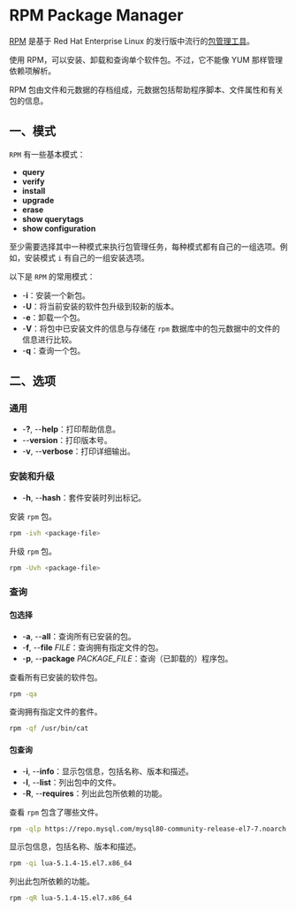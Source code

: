 # RPM Package Manager

[RPM](https://rpm.org/) 是基于 Red Hat Enterprise Linux 的发行版中流行的[包管理工具](https://www.redhat.com/sysadmin/how-manage-packages)。

使用 RPM，可以安装、卸载和查询单个软件包。不过，它不能像 YUM 那样管理依赖项解析。

RPM 包由文件和元数据的存档组成，元数据包括帮助程序脚本、文件属性和有关包的信息。

## 一、模式

`RPM` 有一些基本模式：

- **query**
- **verify**
- **install**
- **upgrade**
- **erase**
- **show querytags**
- **show configuration**

至少需要选择其中一种模式来执行包管理任务，每种模式都有自己的一组选项。例如，安装模式 `i` 有自己的一组安装选项。

以下是 `RPM` 的常用模式：

- -**i**：安装一个新包。
- -**U**：将当前安装的软件包升级到较新的版本。
- -**e**：卸载一个包。
- -**V**：将包中已安装文件的信息与存储在 `rpm` 数据库中的包元数据中的文件的信息进行比较。
- -**q**：查询一个包。

## 二、选项

### 通用

- -**?**, --**help**：打印帮助信息。
- --**version**：打印版本号。
- -**v**, --**verbose**：打印详细输出。

### 安装和升级

- -**h**, --**hash**：套件安装时列出标记。

安装 `rpm` 包。

```sh
rpm -ivh <package-file>
```

升级 `rpm` 包。

```sh
rpm -Uvh <package-file>
```

### 查询

#### 包选择

- -**a**, --**all**：查询所有已安装的包。
- -**f**, --**file** *FILE*：查询拥有指定文件的包。
- -**p**, --**package** *PACKAGE_FILE*：查询（已卸载的）程序包。

查看所有已安装的软件包。

```sh
rpm -qa
```

查询拥有指定文件的套件。

```sh
rpm -qf /usr/bin/cat
```

#### 包查询

- -**i**, --**info**：显示包信息，包括名称、版本和描述。
- -**l**, --**list**：列出包中的文件。
- -**R**, --**requires**：列出此包所依赖的功能。

查看 `rpm` 包含了哪些文件。

```sh
rpm -qlp https://repo.mysql.com/mysql80-community-release-el7-7.noarch.rpm
```

显示包信息，包括名称、版本和描述。

```sh
rpm -qi lua-5.1.4-15.el7.x86_64
```

列出此包所依赖的功能。

```sh
rpm -qR lua-5.1.4-15.el7.x86_64
```


